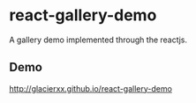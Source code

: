 # react-gallery-demo
A gallery demo implemented through the reactjs.
## **Demo**
http://glacierxx.github.io/react-gallery-demo
